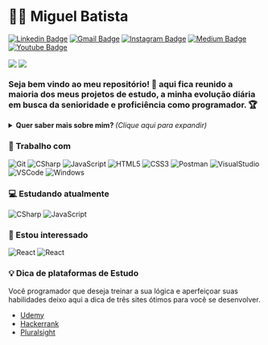 <!-- ### Olá 👋 -->

# :man_technologist: Miguel Batista
[![Linkedin Badge](https://img.shields.io/badge/-MiguelBatista-blue?style=for-the-badge&logo=Linkedin&logoColor=white&link=https://www.linkedin.com/in/miguelbatistaribeiro/)](https://www.linkedin.com/in/miguelbatistaribeiro/)
[![Gmail Badge](https://img.shields.io/badge/-miguelbatista.web@gmail.com-c14438?style=for-the-badge&logo=Gmail&logoColor=white&link=mailto:miguelbatista.web@gmail.com)](https://www.gmail.com/)
[![Instagram Badge](https://img.shields.io/badge/-migbari-a43b9d?style=for-the-badge&logo=Instagram&logoColor=white&link=https://www.instagram.com/migbari/)](https://www.instagram.com/migbari/)
[![Medium Badge](https://img.shields.io/badge/-@miguelbatista1995-black?style=for-the-badge&labelColor=black&logo=medium&logoColor=white&link=https://medium.com/@miguelbatista1995)](https://medium.com/@miguelbatista1995)
[![Youtube Badge](https://img.shields.io/badge/-YouTube-ff0000?style=for-the-badge&labelColor=ff0000&logo=youtube&logoColor=white&link=https://www.youtube.com/user/###)](#)

<div style="display="flex"; flex-direction="row">
<a href="https://github.com/Migbari"> <img align="center" src="https://github-readme-stats.vercel.app/api?username=migbari&show_icons=true&count_private=true&theme=dark" /></a <a href="https://github.com/migbari/">
  <img align="center" src="https://github-readme-stats.vercel.app/api/top-langs/?username=migbari&layout=compact&theme=dark" />
</a>


### Seja bem vindo ao meu repositório! 👋 aqui fica reunido a maioria dos meus projetos de estudo, a minha evolução diária em busca da senioridade e proficiência como programador. 🏆

<details>
<summary> <b> Quer saber mais sobre mim? </b> <i>(Clique aqui para expandir)</i> </summary>

### 📖 Sobre mim
Em 2018 iniciei a jornada profissional como tecnólogo de Sistemas para Internet. No 2º semestre de 2019 mais um upgrade na jornada do conhecimento. Ingressei no curso FullStack da escola SENAI São Paulo e desde então tenho efetuado diversos cursos pela internet.

Estou sempre em movimento, mesmo que não seja 100% voltados a minha profissão atual como desenvolvedor Backend. Tudo para satisfazer minha curiosidade e vontade de aprender. 

Participei de um curso introdutório de UX (User Experience) e logo em seguida de um BootCamp com 36 horas de puro aprendizado. Hoje sinto que tenho uma visão mais ampla para entrega de soluções. 

Sou uma pessoa feliz, com uma ótima família, grato a Deus por tudo e sem medo de seguir em frente!  

</details>

### 💼 Trabalho com
![Git](https://img.shields.io/badge/-Git-F05032?style=for-the-badge&logo=git&logoColor=white)
![CSharp](https://img.shields.io/badge/-CSharp-a43b9d?style=for-the-badge&logo=c-sharp&logoColor=white)
![JavaScript](https://img.shields.io/badge/-JavaScript-F7B93E?style=for-the-badge&logo=javascript&logoColor=fff)
![HTML5](https://img.shields.io/badge/-HTML5-E34F26?style=for-the-badge&logo=html5&logoColor=white)
![CSS3](https://img.shields.io/badge/-CSS3-549FDE?style=for-the-badge&logo=css3&logoColor=white)
![Postman](https://img.shields.io/badge/-Postman-FD602F?style=for-the-badge&logo=postman&logoColor=white)
![VisualStudio](https://img.shields.io/badge/-VisualStudio-a43b9d?style=for-the-badge&logo=visual-studio&logoColor=white)
![VSCode](https://img.shields.io/badge/-VSCode-0085D1?style=for-the-badge&logo=visual-studio-code&logoColor=white)
![Windows](https://img.shields.io/badge/-Windows-00ADEF?style=for-the-badge&logo=windows&logoColor=white)


### 💻 Estudando atualmente
![CSharp](https://img.shields.io/badge/-CSharp-a43b9d?style=for-the-badge&logo=c-sharp&logoColor=white)
![JavaScript](https://img.shields.io/badge/-JavaScript-F7B93E?style=for-the-badge&logo=javascript&logoColor=fff)

### 👀 Estou interessado
![React](https://img.shields.io/badge/-React.js-1f1d1d?style=for-the-badge&logo=react&logoColor=61DBFB) 
![React](https://img.shields.io/badge/-React%20Native-1f1d1d?style=for-the-badge&logo=react&logoColor=61DBFB) 


### 💡 Dica de plataformas de Estudo
Você programador que deseja treinar a sua lógica e aperfeiçoar suas habilidades deixo aqui a dica de três sites ótimos para você se desenvolver.

- [Udemy](https://www.udemy.com/join/login-popup/?next=/course/programacao-orientada-a-objetos-csharp/learn/lecture/20039046#overview)
- [Hackerrank](https://www.hackerrank.com/)
- [Pluralsight](https://www.pluralsight.com/)
<!--
**Migbari/Migbari** is a ✨ _special_ ✨ repository because its `README.md` (this file) appears on your GitHub profile.

Here are some ideas to get you started:

- 🔭 I’m currently working on ...
- 🌱 I’m currently learning ...
- 👯 I’m looking to collaborate on ...
- 🤔 I’m looking for help with ...
- 💬 Ask me about ...
- 📫 How to reach me: ...
- 😄 Pronouns: ...
- ⚡ Fun fact: ...
-->
